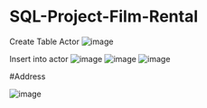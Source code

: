# SQL-Project-Film-Rental

Create Table Actor
![image](https://github.com/nibinkjoseph/SQL-Project-Film-Rental/assets/63180074/3700df27-8ce3-441a-91dd-c2e4992a5bce)

Insert into actor
![image](https://github.com/nibinkjoseph/SQL-Project-Film-Rental/assets/63180074/17fdc70b-4f2c-432e-aa2f-bdb2407a988e)
![image](https://github.com/nibinkjoseph/SQL-Project-Film-Rental/assets/63180074/45c6ce1b-cf9a-4393-9f6a-a9fb1b1b57f5)
![image](https://github.com/nibinkjoseph/SQL-Project-Film-Rental/assets/63180074/80008b56-ada3-4a76-9e59-1be295799e4c)


#Address

![image](https://github.com/nibinkjoseph/SQL-Project-Film-Rental/assets/63180074/d44426c0-e9a3-4e30-921b-4bde28c1eb25)


